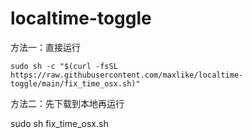 # localtime-toggle
方法一：直接运行
```
sudo sh -c "$(curl -fsSL https://raw.githubusercontent.com/maxlike/localtime-toggle/main/fix_time_osx.sh)"
```
方法二：先下载到本地再运行

sudo sh fix_time_osx.sh
